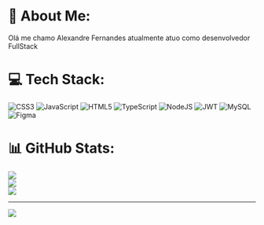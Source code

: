 # 💫 About Me:
Olá me chamo Alexandre Fernandes atualmente atuo como desenvolvedor FullStack


# 💻 Tech Stack:
![CSS3](https://img.shields.io/badge/css3-%231572B6.svg?style=plastic&logo=css3&logoColor=white) ![JavaScript](https://img.shields.io/badge/javascript-%23323330.svg?style=plastic&logo=javascript&logoColor=%23F7DF1E) ![HTML5](https://img.shields.io/badge/html5-%23E34F26.svg?style=plastic&logo=html5&logoColor=white) ![TypeScript](https://img.shields.io/badge/typescript-%23007ACC.svg?style=plastic&logo=typescript&logoColor=white) ![NodeJS](https://img.shields.io/badge/node.js-6DA55F?style=plastic&logo=node.js&logoColor=white) ![JWT](https://img.shields.io/badge/JWT-black?style=plastic&logo=JSON%20web%20tokens) ![MySQL](https://img.shields.io/badge/mysql-%2300f.svg?style=plastic&logo=mysql&logoColor=white) 	![Figma](https://img.shields.io/badge/figma-%23F24E1E.svg?style=plastic&logo=figma&logoColor=white)
# 📊 GitHub Stats:
![](https://github-readme-stats.vercel.app/api?username=Alexandre-FP&theme=dracula&hide_border=false&include_all_commits=false&count_private=false)<br/>
![](https://github-readme-streak-stats.herokuapp.com/?user=Alexandre-FP&theme=dracula&hide_border=false)<br/>
![](https://github-readme-stats.vercel.app/api/top-langs/?username=Alexandre-FP&theme=dracula&hide_border=false&include_all_commits=false&count_private=false&layout=compact)

---
[![](https://visitcount.itsvg.in/api?id=Alexandre-FP&icon=0&color=0)](https://visitcount.itsvg.in)

<!-- Proudly created with GPRM ( https://gprm.itsvg.in ) -->